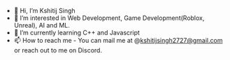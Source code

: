 - 👋 Hi, I’m Kshitij Singh
- 👀 I’m interested in Web Development, Game Development(Roblox, Unreal), AI and ML.
- 🌱 I’m currently learning C++ and Javascript
- 📫 How to reach me - You can mail me at @kshitijsingh2727@gmail.com or reach out to me on Discord.

<!---
KshitijSingh47/KshitijSingh47 is a ✨ special ✨ repository because its `README.md` (this file) appears on your GitHub profile.
You can click the Preview link to take a look at your changes.
--->
